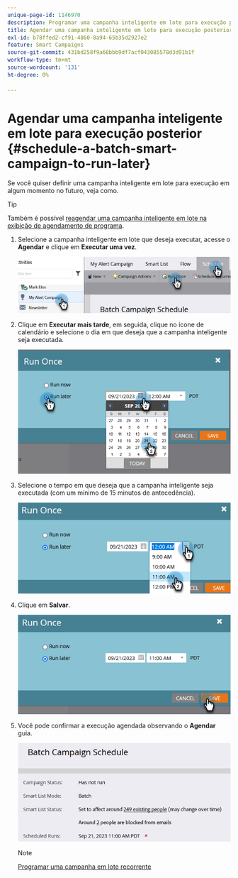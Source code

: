 ```yaml
---
unique-page-id: 1146970
description: Programar uma campanha inteligente em lote para execução posterior - Documentação do Marketo - Documentação do produto
title: Agendar uma campanha inteligente em lote para execução posterior
exl-id: b78ffed2-cf91-4860-8a94-65b35d2927e2
feature: Smart Campaigns
source-git-commit: 431bd258f9a68bbb9df7acf043085578d3d91b1f
workflow-type: tm+mt
source-wordcount: '131'
ht-degree: 0%

---
```


# Agendar uma campanha inteligente em lote para execução posterior {#schedule-a-batch-smart-campaign-to-run-later}

Se você quiser definir uma campanha inteligente em lote para execução em algum momento no futuro, veja como.

>[!TIP]
>
>Também é possível [reagendar uma campanha inteligente em lote na exibição de agendamento de programa](/help/marketo/product-docs/core-marketo-concepts/programs/program-schedule-view/reschedule-a-batch-smart-campaign-in-the-program-schedule-view.md).

1. Selecione a campanha inteligente em lote que deseja executar, acesse o **Agendar** e clique em **Executar uma vez**.

   ![](assets/schedule-a-batch-smart-campaign-to-run-later-1.png)

1. Clique em **Executar mais tarde**, em seguida, clique no ícone de calendário e selecione o dia em que deseja que a campanha inteligente seja executada.

   ![](assets/schedule-a-batch-smart-campaign-to-run-later-2.png)

1. Selecione o tempo em que deseja que a campanha inteligente seja executada (com um mínimo de 15 minutos de antecedência).

   ![](assets/schedule-a-batch-smart-campaign-to-run-later-3.png)

1. Clique em **Salvar**.

   ![](assets/schedule-a-batch-smart-campaign-to-run-later-4.png)

1. Você pode confirmar a execução agendada observando o **Agendar** guia.

   ![](assets/schedule-a-batch-smart-campaign-to-run-later-5.png)

   >[!NOTE]
   >
   >[Programar uma campanha em lote recorrente](/help/marketo/product-docs/core-marketo-concepts/smart-campaigns/using-smart-campaigns/schedule-a-recurring-batch-campaign.md)
